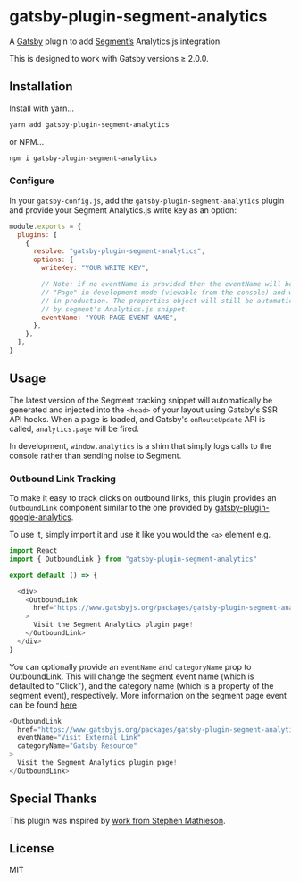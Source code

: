 # gatsby-plugin-segment-analytics

A [Gatsby](https://www.gatsbyjs.org) plugin to add
[Segment’s](https://segment.com/) Analytics.js integration.

This is designed to work with Gatsby versions ≥ 2.0.0.

## Installation

Install with yarn...

```sh
yarn add gatsby-plugin-segment-analytics
```

or NPM...

```sh
npm i gatsby-plugin-segment-analytics
```

### Configure

In your `gatsby-config.js`, add the `gatsby-plugin-segment-analytics` plugin and
provide your Segment Analytics.js write key as an option:

```js
module.exports = {
  plugins: [
    {
      resolve: "gatsby-plugin-segment-analytics",
      options: {
        writeKey: "YOUR WRITE KEY",

        // Note: if no eventName is provided then the eventName will be set to
        // "Page" in development mode (viewable from the console) and will be omitted
        // in production. The properties object will still be automatically populated
        // by segment's Analytics.js snippet.
        eventName: "YOUR PAGE EVENT NAME",
      },
    },
  ],
}
```

## Usage

The latest version of the Segment tracking snippet will automatically be
generated and injected into the `<head>` of your layout using Gatsby's SSR API
hooks. When a page is loaded, and Gatsby's `onRouteUpdate` API is called,
`analytics.page` will be fired.

In development, `window.analytics` is a shim that simply logs calls to the
console rather than sending noise to Segment.

### Outbound Link Tracking

To make it easy to track clicks on outbound links, this plugin provides an
`OutboundLink` component similar to the one provided by
[gatsby-plugin-google-analytics](https://github.com/gatsbyjs/gatsby/tree/master/packages/gatsby-plugin-google-analytics#outboundlink-component).

To use it, simply import it and use it like you would the `<a>` element e.g.

```js
import React
import { OutboundLink } from "gatsby-plugin-segment-analytics"

export default () => {

  <div>
    <OutboundLink
      href="https://www.gatsbyjs.org/packages/gatsby-plugin-segment-analytics/"
    >
      Visit the Segment Analytics plugin page!
    </OutboundLink>
  </div>
}
```

You can optionally provide an `eventName` and `categoryName` prop to
OutboundLink. This will change the segment event name (which is defaulted to
"Click"), and the category name (which is a property of the segment event),
respectively. More information on the segment page event can be found
[here](https://segment.com/docs/connections/spec/page/)

```js
<OutboundLink
  href="https://www.gatsbyjs.org/packages/gatsby-plugin-segment-analytics/"
  eventName="Visit External Link"
  categoryName="Gatsby Resource"
>
  Visit the Segment Analytics plugin page!
</OutboundLink>
```

## Special Thanks

This plugin was inspired by
[work from Stephen Mathieson](https://github.com/stephenmathieson/gatsby-plugin-segment).

## License

MIT
